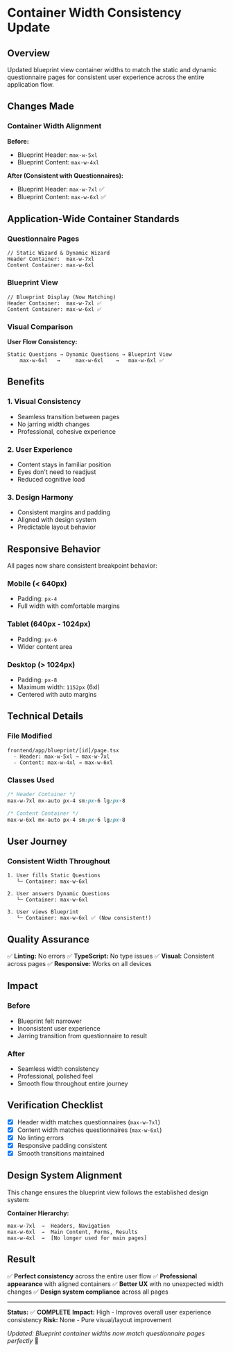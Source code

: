 # Container Width Consistency Update

## Overview
Updated blueprint view container widths to match the static and dynamic questionnaire pages for consistent user experience across the entire application flow.

## Changes Made

### Container Width Alignment

**Before:**
- Blueprint Header: `max-w-5xl`
- Blueprint Content: `max-w-4xl`

**After (Consistent with Questionnaires):**
- Blueprint Header: `max-w-7xl` ✅
- Blueprint Content: `max-w-6xl` ✅

## Application-Wide Container Standards

### Questionnaire Pages
```tsx
// Static Wizard & Dynamic Wizard
Header Container:  max-w-7xl
Content Container: max-w-6xl
```

### Blueprint View
```tsx
// Blueprint Display (Now Matching)
Header Container:  max-w-7xl ✅
Content Container: max-w-6xl ✅
```

### Visual Comparison

**User Flow Consistency:**
```
Static Questions → Dynamic Questions → Blueprint View
    max-w-6xl   →     max-w-6xl    →   max-w-6xl ✅
```

## Benefits

### 1. **Visual Consistency**
- Seamless transition between pages
- No jarring width changes
- Professional, cohesive experience

### 2. **User Experience**
- Content stays in familiar position
- Eyes don't need to readjust
- Reduced cognitive load

### 3. **Design Harmony**
- Consistent margins and padding
- Aligned with design system
- Predictable layout behavior

## Responsive Behavior

All pages now share consistent breakpoint behavior:

### Mobile (< 640px)
- Padding: `px-4`
- Full width with comfortable margins

### Tablet (640px - 1024px)
- Padding: `px-6`
- Wider content area

### Desktop (> 1024px)
- Padding: `px-8`
- Maximum width: `1152px` (6xl)
- Centered with auto margins

## Technical Details

### File Modified
```
frontend/app/blueprint/[id]/page.tsx
  - Header: max-w-5xl → max-w-7xl
  - Content: max-w-4xl → max-w-6xl
```

### Classes Used
```css
/* Header Container */
max-w-7xl mx-auto px-4 sm:px-6 lg:px-8

/* Content Container */
max-w-6xl mx-auto px-4 sm:px-6 lg:px-8
```

## User Journey

### Consistent Width Throughout
```
1. User fills Static Questions
   └─ Container: max-w-6xl

2. User answers Dynamic Questions  
   └─ Container: max-w-6xl

3. User views Blueprint
   └─ Container: max-w-6xl ✅ (Now consistent!)
```

## Quality Assurance

✅ **Linting:** No errors
✅ **TypeScript:** No type issues
✅ **Visual:** Consistent across pages
✅ **Responsive:** Works on all devices

## Impact

### Before
- Blueprint felt narrower
- Inconsistent user experience
- Jarring transition from questionnaire to result

### After
- Seamless width consistency
- Professional, polished feel
- Smooth flow throughout entire journey

## Verification Checklist

- [x] Header width matches questionnaires (`max-w-7xl`)
- [x] Content width matches questionnaires (`max-w-6xl`)
- [x] No linting errors
- [x] Responsive padding consistent
- [x] Smooth transitions maintained

## Design System Alignment

This change ensures the blueprint view follows the established design system:

**Container Hierarchy:**
```
max-w-7xl  →  Headers, Navigation
max-w-6xl  →  Main Content, Forms, Results
max-w-4xl  →  [No longer used for main pages]
```

## Result

✅ **Perfect consistency** across the entire user flow
✅ **Professional appearance** with aligned containers
✅ **Better UX** with no unexpected width changes
✅ **Design system compliance** across all pages

---

**Status:** ✅ **COMPLETE**
**Impact:** High - Improves overall user experience consistency
**Risk:** None - Pure visual/layout improvement

*Updated: Blueprint container widths now match questionnaire pages perfectly* 🎯
